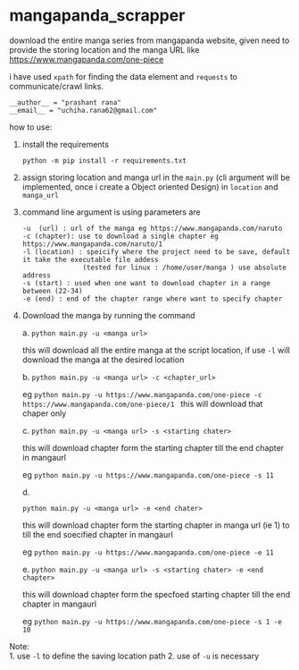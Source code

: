 # mangapanda_scrapper
download the entire manga series from mangapanda website, given need to provide the storing location and the manga URL like https://www.mangapanda.com/one-piece 

i have used `xpath` for finding the data element and `requests` to  
communicate/crawl links. 

    __author__ = "prashant rana"
    __email__ = "uchiha.rana62@gmail.com"
how to use:

1. install the requirements

     `python -m pip install -r requirements.txt`
     
2. assign storing location and manga url in the `main.py` (cli argument will be implemented, once i create a Object oriented Design)
   in `location` and `manga_url` 

3. command line argument is using 
    parameters are
    
       -u  (url) : url of the manga eg https://www.mangapanda.com/naruto
       -c (chapter): use to download a single chapter eg https://www.mangapanda.com/naruto/1
       -l (location) : speicify where the project need to be save, default it take the executable file addess 
                      (tested for linux : /home/user/manga ) use absolute address
       -s (start) : used when one want to download chapter in a range between (22-34)
       -e (end) : end of the chapter range where want to specify chapter
        
4. Download the manga by running the command

     a. `python main.py -u <manga url>`
     
     this will download all the entire manga at the script location, if use `-l` will download the manga
     at the desired location
     
     b. 
      `python main.py -u <manga url> -c <chapter_url>` 
      
      eg   `python main.py -u https://www.mangapanda.com/one-piece -c https://www.mangapanda.com/one-piece/1 `
      this will download that chaper only
     
     c. `python main.py -u <manga url> -s <starting chater>` 
      
      this will download chapter form  the starting chapter till the end chapter in mangaurl
     
     eg  `python main.py -u https://www.mangapanda.com/one-piece -s 11`
     
     d. 
     
     `python main.py -u <manga url> -e <end chater>`
      
     this will download chapter form  the starting chapter in manga url (ie 1) to  till the end soecified chapter in mangaurl
     
     eg `python main.py -u https://www.mangapanda.com/one-piece -e 11 `
     
     e.
     `python main.py -u <manga url> -s <starting chater> -e <end chapter>`  
     
     this will download chapter form  the specfoed  starting chapter till the end chapter in mangaurl
     
     eg `python main.py -u https://www.mangapanda.com/one-piece -s 1 -e 10 `
     
Note:     
    1. use `-l` to define the saving location path
    2. use of `-u` is necessary
    
   
